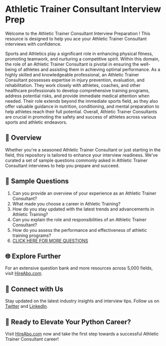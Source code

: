 # Athletic Trainer Consultant Interview Prep

Welcome to the Athletic Trainer Consultant Interview Preparation ! This resource is designed to help you ace your Athletic Trainer Consultant interviews with confidence.

Sports and Athletics play a significant role in enhancing physical fitness, promoting teamwork, and nurturing a competitive spirit. Within this domain, the role of an Athletic Trainer Consultant is pivotal in ensuring the well-being of athletes and assisting them in achieving optimal performance. As a highly skilled and knowledgeable professional, an Athletic Trainer Consultant possesses expertise in injury prevention, evaluation, and rehabilitation. They work closely with athletes, coaches, and other healthcare professionals to develop comprehensive training programs, address potential risks, and provide immediate medical attention when needed. Their role extends beyond the immediate sports field, as they also offer valuable guidance in nutrition, conditioning, and mental preparation to help athletes reach their full potential. Overall, Athletic Trainer Consultants are crucial in promoting the safety and success of athletes across various sports and athletic endeavors.

## 🚀 Overview

Whether you're a seasoned Athletic Trainer Consultant or just starting in the field, this repository is tailored to enhance your interview readiness. We've curated a set of sample questions commonly asked in Athletic Trainer Consultant interviews to help you prepare and succeed.

## 📝 Sample Questions

1. Can you provide an overview of your experience as an Athletic Trainer Consultant?
2. What made you choose a career in Athletic Training?
3. How do you stay updated with the latest trends and advancements in Athletic Training?
4. Can you explain the role and responsibilities of an Athletic Trainer Consultant?
5. How do you assess the performance and effectiveness of athletic training programs?
6. [CLICK HERE FOR MORE QUESTIONS](https://hireabo.com/job/15_3_37/Athletic%20Trainer%20Consultant)

## 🌐 Explore Further

For an extensive question bank and more resources across 5,000 fields, visit [HireAbo.com](https://www.hireabo.com).

## 📱 Connect with Us

Stay updated on the latest industry insights and interview tips. Follow us on [Twitter](https://twitter.com/hireabo) and [LinkedIn](https://www.linkedin.com/in/hire-abo-3609972a8/).

## 🚀 Ready to Elevate Your Python Career?

Visit [HireAbo.com](https://www.hireabo.com) now and take the first step towards a successful Athletic Trainer Consultant career!
